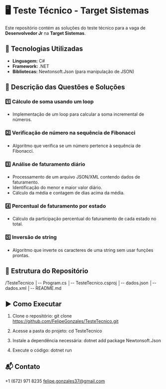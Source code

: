 # 🖥️ Teste Técnico - Target Sistemas  

Este repositório contém as soluções do teste técnico para a vaga de **Desenvolvedor Jr** na **Target Sistemas**.  

## 🚀 Tecnologias Utilizadas  
- **Linguagem:** C#  
- **Framework:** .NET  
- **Bibliotecas:** Newtonsoft.Json (para manipulação de JSON)  

## 📌 Descrição das Questões e Soluções  
### 1️⃣ Cálculo de soma usando um loop  
- Implementação de um loop para calcular a soma incremental de números.  

### 2️⃣ Verificação de número na sequência de Fibonacci  
- Algoritmo que verifica se um número pertence à sequência de Fibonacci.  

### 3️⃣ Análise de faturamento diário  
- Processamento de um arquivo JSON/XML contendo dados de faturamento.  
- Identificação do menor e maior valor diário.  
- Cálculo da média e contagem de dias acima da média.  

### 4️⃣ Percentual de faturamento por estado  
- Cálculo da participação percentual do faturamento de cada estado no total.  

### 5️⃣ Inversão de string  
- Algoritmo que inverte os caracteres de uma string sem usar funções prontas.  

## 📂 Estrutura do Repositório
/TesteTecnico
│-- Program.cs
│-- TesteTecnico.csproj
│-- dados.json
│-- dados.xml
│-- README.md

## ▶️ Como Executar
1. Clone o repositório:
   git clone https://github.com/FelipeGonzales/TesteTecnico.git

2. Acesse a pasta do projeto:
   cd TesteTecnico
   
3. Instale a dependência necessária:
   dotnet add package Newtonsoft.Json

4. Execute o código:
   dotnet run

## 📬 Contato
+1 (672) 971 8235
felipe.gonzales37@gmail.com
